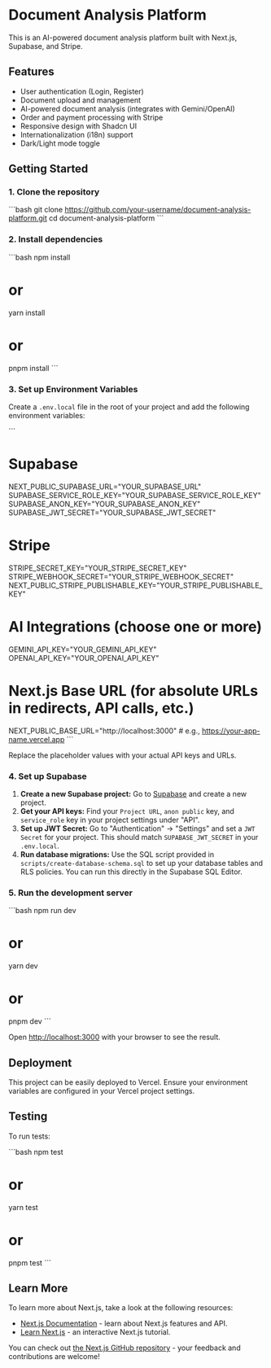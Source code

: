 # Document Analysis Platform

This is an AI-powered document analysis platform built with Next.js, Supabase, and Stripe.

## Features

- User authentication (Login, Register)
- Document upload and management
- AI-powered document analysis (integrates with Gemini/OpenAI)
- Order and payment processing with Stripe
- Responsive design with Shadcn UI
- Internationalization (i18n) support
- Dark/Light mode toggle

## Getting Started

### 1. Clone the repository

\`\`\`bash
git clone https://github.com/your-username/document-analysis-platform.git
cd document-analysis-platform
\`\`\`

### 2. Install dependencies

\`\`\`bash
npm install
# or
yarn install
# or
pnpm install
\`\`\`

### 3. Set up Environment Variables

Create a `.env.local` file in the root of your project and add the following environment variables:

\`\`\`
# Supabase
NEXT_PUBLIC_SUPABASE_URL="YOUR_SUPABASE_URL"
SUPABASE_SERVICE_ROLE_KEY="YOUR_SUPABASE_SERVICE_ROLE_KEY"
SUPABASE_ANON_KEY="YOUR_SUPABASE_ANON_KEY"
SUPABASE_JWT_SECRET="YOUR_SUPABASE_JWT_SECRET"

# Stripe
STRIPE_SECRET_KEY="YOUR_STRIPE_SECRET_KEY"
STRIPE_WEBHOOK_SECRET="YOUR_STRIPE_WEBHOOK_SECRET"
NEXT_PUBLIC_STRIPE_PUBLISHABLE_KEY="YOUR_STRIPE_PUBLISHABLE_KEY"

# AI Integrations (choose one or more)
GEMINI_API_KEY="YOUR_GEMINI_API_KEY"
OPENAI_API_KEY="YOUR_OPENAI_API_KEY"

# Next.js Base URL (for absolute URLs in redirects, API calls, etc.)
NEXT_PUBLIC_BASE_URL="http://localhost:3000" # e.g., https://your-app-name.vercel.app
\`\`\`

Replace the placeholder values with your actual API keys and URLs.

### 4. Set up Supabase

1.  **Create a new Supabase project:** Go to [Supabase](https://supabase.com/) and create a new project.
2.  **Get your API keys:** Find your `Project URL`, `anon public` key, and `service_role` key in your project settings under "API".
3.  **Set up JWT Secret:** Go to "Authentication" -> "Settings" and set a `JWT Secret` for your project. This should match `SUPABASE_JWT_SECRET` in your `.env.local`.
4.  **Run database migrations:** Use the SQL script provided in `scripts/create-database-schema.sql` to set up your database tables and RLS policies. You can run this directly in the Supabase SQL Editor.

### 5. Run the development server

\`\`\`bash
npm run dev
# or
yarn dev
# or
pnpm dev
\`\`\`

Open [http://localhost:3000](http://localhost:3000) with your browser to see the result.

## Deployment

This project can be easily deployed to Vercel. Ensure your environment variables are configured in your Vercel project settings.

## Testing

To run tests:

\`\`\`bash
npm test
# or
yarn test
# or
pnpm test
\`\`\`

## Learn More

To learn more about Next.js, take a look at the following resources:

-   [Next.js Documentation](https://nextjs.org/docs) - learn about Next.js features and API.
-   [Learn Next.js](https://nextjs.org/learn) - an interactive Next.js tutorial.

You can check out [the Next.js GitHub repository](https://github.com/vercel/next.js/) - your feedback and contributions are welcome!
